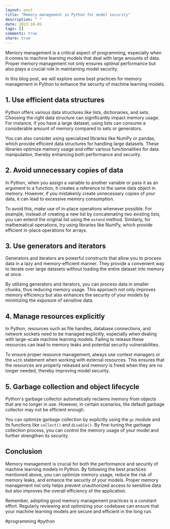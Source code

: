 ```yaml
---
layout: post
title: "Memory management in Python for model security"
description: " "
date: 2023-10-05
tags: []
comments: true
share: true
---
```


Memory management is a critical aspect of programming, especially when it comes to machine learning models that deal with large amounts of data. Proper memory management not only ensures optimal performance but also plays a crucial role in maintaining model security.

In this blog post, we will explore some best practices for memory management in Python to enhance the security of machine learning models.

## 1. Use efficient data structures

Python offers various data structures like lists, dictionaries, and sets. Choosing the right data structure can significantly impact memory usage. For instance, if you have a large dataset, using lists can consume a considerable amount of memory compared to sets or generators.

You can also consider using specialized libraries like NumPy or pandas, which provide efficient data structures for handling large datasets. These libraries optimize memory usage and offer various functionalities for data manipulation, thereby enhancing both performance and security.

## 2. Avoid unnecessary copies of data

In Python, when you assign a variable to another variable or pass it as an argument to a function, it creates a reference to the same data object in memory. However, if you mistakenly create unnecessary copies of your data, it can lead to excessive memory consumption.

To avoid this, make use of in-place operations whenever possible. For example, instead of creating a new list by concatenating two existing lists, you can extend the original list using the `extend` method. Similarly, for mathematical operations, try using libraries like NumPy, which provide efficient in-place operations for arrays.

## 3. Use generators and iterators

Generators and iterators are powerful constructs that allow you to process data in a lazy and memory-efficient manner. They provide a convenient way to iterate over large datasets without loading the entire dataset into memory at once.

By utilizing generators and iterators, you can process data in smaller chunks, thus reducing memory usage. This approach not only improves memory efficiency but also enhances the security of your models by minimizing the exposure of sensitive data.

## 4. Manage resources explicitly

In Python, resources such as file handles, database connections, and network sockets need to be managed explicitly, especially when dealing with large-scale machine learning models. Failing to release these resources can lead to memory leaks and potential security vulnerabilities.

To ensure proper resource management, always use context managers or the `with` statement when working with external resources. This ensures that the resources are properly released and memory is freed when they are no longer needed, thereby improving model security.

## 5. Garbage collection and object lifecycle

Python's garbage collector automatically reclaims memory from objects that are no longer in use. However, in certain scenarios, the default garbage collector may not be efficient enough. 

You can optimize garbage collection by explicitly using the `gc` module and its functions like `collect()` and `disable()`. By fine-tuning the garbage collection process, you can control the memory usage of your model and further strengthen its security.

## Conclusion

Memory management is crucial for both the performance and security of machine learning models in Python. By following the best practices mentioned above, you can optimize memory usage, reduce the risk of memory leaks, and enhance the security of your models. Proper memory management not only helps prevent unauthorized access to sensitive data but also improves the overall efficiency of the application.

Remember, adopting good memory management practices is a constant effort. Regularly reviewing and optimizing your codebase can ensure that your machine learning models are secure and efficient in the long run.

#programming #python